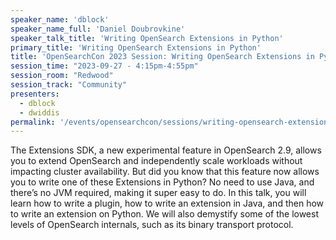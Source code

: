 ```yaml
---
speaker_name: 'dblock'
speaker_name_full: 'Daniel Doubrovkine'
speaker_talk_title: 'Writing OpenSearch Extensions in Python'
primary_title: 'Writing OpenSearch Extensions in Python'
title: 'OpenSearchCon 2023 Session: Writing OpenSearch Extensions in Python'
session_time: "2023-09-27 - 4:15pm-4:55pm"
session_room: "Redwood"
session_track: "Community"
presenters: 
  - dblock
  - dwiddis
permalink: '/events/opensearchcon/sessions/writing-opensearch-extensions-in-python.html'
---
```

The Extensions SDK, a new experimental feature in OpenSearch 2.9, allows you to extend OpenSearch and independently scale workloads without impacting cluster availability. But did you know that this feature now allows you to write one of these Extensions in Python? No need to use Java, and there’s no JVM required, making it super easy to do. In this talk, you will learn how to write a plugin, how to write an extension in Java, and then how to write an extension on Python. We will also demystify some of the lowest levels of OpenSearch internals, such as its binary transport protocol.
